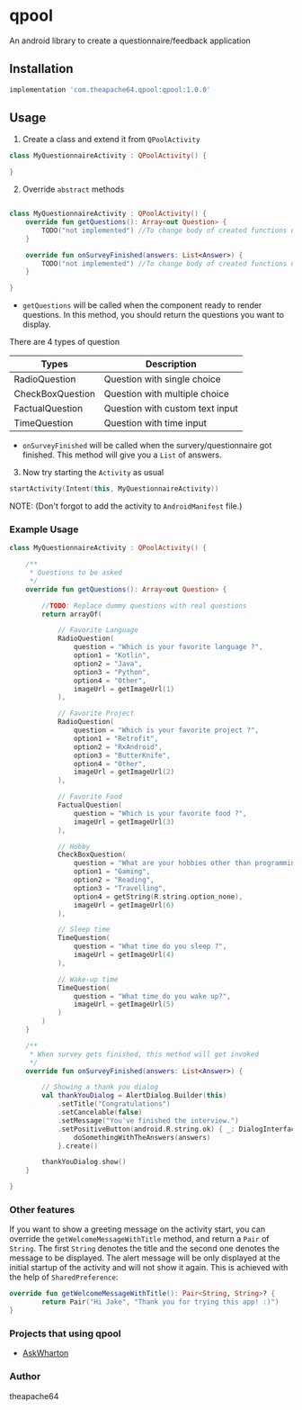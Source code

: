 # qpool
An android library to create a questionnaire/feedback application  

## Installation

```groovy
implementation 'com.theapache64.qpool:qpool:1.0.0'
```

## Usage

1. Create a class and extend it from `QPoolActivity`

```kotlin
class MyQuestionnaireActivity : QPoolActivity() {

}
```

2. Override `abstract` methods

```kotlin

class MyQuestionnaireActivity : QPoolActivity() {
    override fun getQuestions(): Array<out Question> {
        TODO("not implemented") //To change body of created functions use File | Settings | File Templates.
    }

    override fun onSurveyFinished(answers: List<Answer>) {
        TODO("not implemented") //To change body of created functions use File | Settings | File Templates.
    }

}
```

- `getQuestions` will be called when the component ready to render questions.
In this method, you should return the questions you want to display.

There are 4 types of question

|  Types            | Description                       |
|-------------------|-----------------------------------|
|RadioQuestion      | Question with single choice       |
|CheckBoxQuestion   | Question with multiple choice     |
|FactualQuestion    | Question with custom text input   |
|TimeQuestion       | Question with time input          |


- `onSurveyFinished` will be called when the survery/questionnaire got finished.
This method will give you a `List` of answers. 

3. Now try starting the `Activity` as usual

```kotlin
startActivity(Intent(this, MyQuestionnaireActivity))
```

NOTE: (Don't forgot to add the activity to `AndroidManifest` file.)

 
### Example Usage

```kotlin
class MyQuestionnaireActivity : QPoolActivity() {

    /**
     * Questions to be asked
     */
    override fun getQuestions(): Array<out Question> {

        //TODO: Replace dummy questions with real questions
        return arrayOf(

            // Favorite Language
            RadioQuestion(
                question = "Which is your favorite language ?",
                option1 = "Kotlin",
                option2 = "Java",
                option3 = "Python",
                option4 = "Other",
                imageUrl = getImageUrl(1)
            ),

            // Favorite Project
            RadioQuestion(
                question = "Which is your favorite project ?",
                option1 = "Retrofit",
                option2 = "RxAndroid",
                option3 = "ButterKnife",
                option4 = "Other",
                imageUrl = getImageUrl(2)
            ),

            // Favorite Food
            FactualQuestion(
                question = "Which is your favorite food ?",
                imageUrl = getImageUrl(3)
            ),

            // Hobby
            CheckBoxQuestion(
                question = "What are your hobbies other than programming ?",
                option1 = "Gaming",
                option2 = "Reading",
                option3 = "Travelling",
                option4 = getString(R.string.option_none),
                imageUrl = getImageUrl(6)
            ),

            // Sleep time
            TimeQuestion(
                question = "What time do you sleep ?",
                imageUrl = getImageUrl(4)
            ),

            // Wake-up time
            TimeQuestion(
                question = "What time do you wake up?",
                imageUrl = getImageUrl(5)
            )
        )
    }

    /**
     * When survey gets finished, this method will get invoked
     */
    override fun onSurveyFinished(answers: List<Answer>) {

        // Showing a thank you dialog
        val thankYouDialog = AlertDialog.Builder(this)
            .setTitle("Congratulations")
            .setCancelable(false)
            .setMessage("You've finished the interview.")
            .setPositiveButton(android.R.string.ok) { _: DialogInterface, _: Int ->
                doSomethingWithTheAnswers(answers)
            }.create()

        thankYouDialog.show()
    }

}
```

### Other features

If you want to show a greeting message on the activity start, you can override the 
`getWelcomeMessageWithTitle` method, and return a `Pair` of `String`. The first `String`
denotes the title and the second one denotes the message to be displayed.
 The alert message will be only displayed at the initial startup of the activity and will not show it again. 
 This is achieved with the help of `SharedPreference`: 
 
```kotlin
override fun getWelcomeMessageWithTitle(): Pair<String, String>? {
        return Pair("Hi Jake", "Thank you for trying this app! :)")
}
```

### Projects that using qpool

- [AskWharton](https://github.com/theapache64/ask-wharton)

### Author

theapache64
